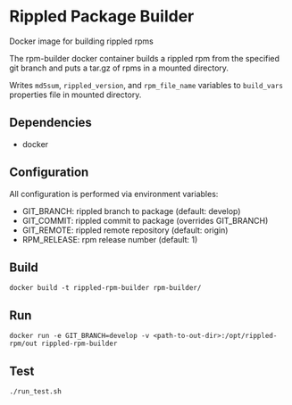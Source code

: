# Rippled Package Builder

Docker image for building rippled rpms

The rpm-builder docker container builds a rippled rpm from the specified git branch and puts a tar.gz of rpms in a mounted directory.

Writes `md5sum`, `rippled_version`, and `rpm_file_name` variables to `build_vars` properties file in mounted directory.

## Dependencies

- docker

## Configuration

All configuration is performed via environment variables:

- GIT_BRANCH:  rippled branch to package (default: develop)
- GIT_COMMIT:  rippled commit to package (overrides GIT_BRANCH)
- GIT_REMOTE:  rippled remote repository (default: origin)
- RPM_RELEASE: rpm release number        (default: 1)

## Build

```
docker build -t rippled-rpm-builder rpm-builder/
```

## Run

```
docker run -e GIT_BRANCH=develop -v <path-to-out-dir>:/opt/rippled-rpm/out rippled-rpm-builder
```

## Test

```
./run_test.sh
```
